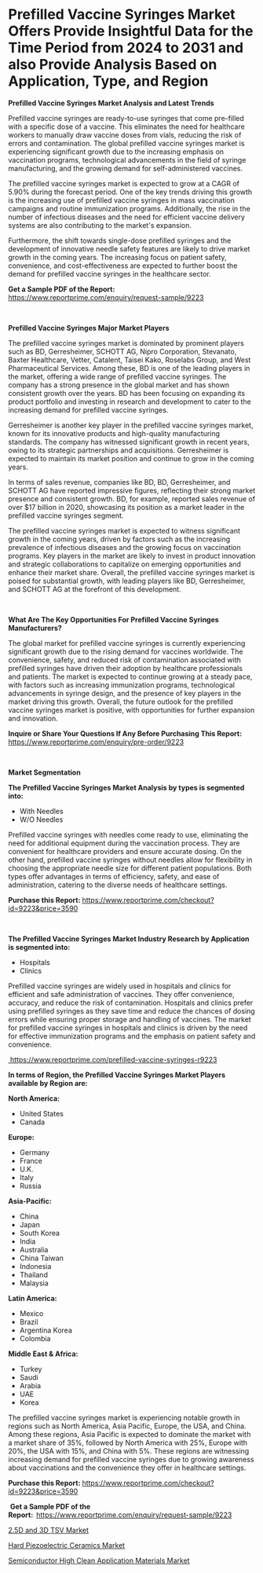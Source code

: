 <p><h1>Prefilled Vaccine Syringes Market Offers Provide Insightful Data for the Time Period from 2024 to 2031 and also Provide Analysis Based on Application, Type, and Region</h1></p><p><strong>Prefilled Vaccine Syringes Market Analysis and Latest Trends</strong></p>
<p><p>Prefilled vaccine syringes are ready-to-use syringes that come pre-filled with a specific dose of a vaccine. This eliminates the need for healthcare workers to manually draw vaccine doses from vials, reducing the risk of errors and contamination. The global prefilled vaccine syringes market is experiencing significant growth due to the increasing emphasis on vaccination programs, technological advancements in the field of syringe manufacturing, and the growing demand for self-administered vaccines.</p><p>The prefilled vaccine syringes market is expected to grow at a CAGR of 5.90% during the forecast period. One of the key trends driving this growth is the increasing use of prefilled vaccine syringes in mass vaccination campaigns and routine immunization programs. Additionally, the rise in the number of infectious diseases and the need for efficient vaccine delivery systems are also contributing to the market's expansion.</p><p>Furthermore, the shift towards single-dose prefilled syringes and the development of innovative needle safety features are likely to drive market growth in the coming years. The increasing focus on patient safety, convenience, and cost-effectiveness are expected to further boost the demand for prefilled vaccine syringes in the healthcare sector.</p></p>
<p><strong>Get a Sample PDF of the Report:&nbsp;</strong> <a href="https://www.reportprime.com/enquiry/request-sample/9223">https://www.reportprime.com/enquiry/request-sample/9223</a></p>
<p>&nbsp;</p>
<p><strong>Prefilled Vaccine Syringes Major Market Players</strong></p>
<p><p>The prefilled vaccine syringes market is dominated by prominent players such as BD, Gerresheimer, SCHOTT AG, Nipro Corporation, Stevanato, Baxter Healthcare, Vetter, Catalent, Taisei Kako, Roselabs Group, and West Pharmaceutical Services. Among these, BD is one of the leading players in the market, offering a wide range of prefilled vaccine syringes. The company has a strong presence in the global market and has shown consistent growth over the years. BD has been focusing on expanding its product portfolio and investing in research and development to cater to the increasing demand for prefilled vaccine syringes.</p><p>Gerresheimer is another key player in the prefilled vaccine syringes market, known for its innovative products and high-quality manufacturing standards. The company has witnessed significant growth in recent years, owing to its strategic partnerships and acquisitions. Gerresheimer is expected to maintain its market position and continue to grow in the coming years.</p><p>In terms of sales revenue, companies like BD, BD, Gerresheimer, and SCHOTT AG have reported impressive figures, reflecting their strong market presence and consistent growth. BD, for example, reported sales revenue of over $17 billion in 2020, showcasing its position as a market leader in the prefilled vaccine syringes segment.</p><p>The prefilled vaccine syringes market is expected to witness significant growth in the coming years, driven by factors such as the increasing prevalence of infectious diseases and the growing focus on vaccination programs. Key players in the market are likely to invest in product innovation and strategic collaborations to capitalize on emerging opportunities and enhance their market share. Overall, the prefilled vaccine syringes market is poised for substantial growth, with leading players like BD, Gerresheimer, and SCHOTT AG at the forefront of this development.</p></p>
<p>&nbsp;</p>
<p><strong>What Are The Key Opportunities For Prefilled Vaccine Syringes Manufacturers?</strong></p>
<p><p>The global market for prefilled vaccine syringes is currently experiencing significant growth due to the rising demand for vaccines worldwide. The convenience, safety, and reduced risk of contamination associated with prefilled syringes have driven their adoption by healthcare professionals and patients. The market is expected to continue growing at a steady pace, with factors such as increasing immunization programs, technological advancements in syringe design, and the presence of key players in the market driving this growth. Overall, the future outlook for the prefilled vaccine syringes market is positive, with opportunities for further expansion and innovation.</p></p>
<p><strong>Inquire or Share Your Questions If Any Before Purchasing This Report:</strong> <a href="https://www.reportprime.com/enquiry/pre-order/9223">https://www.reportprime.com/enquiry/pre-order/9223</a></p>
<p>&nbsp;</p>
<p><strong>Market Segmentation</strong></p>
<p><strong>The Prefilled Vaccine Syringes Market Analysis by types is segmented into:</strong></p>
<p><ul><li>With Needles</li><li>W/O Needles</li></ul></p>
<p><p>Prefilled vaccine syringes with needles come ready to use, eliminating the need for additional equipment during the vaccination process. They are convenient for healthcare providers and ensure accurate dosing. On the other hand, prefilled vaccine syringes without needles allow for flexibility in choosing the appropriate needle size for different patient populations. Both types offer advantages in terms of efficiency, safety, and ease of administration, catering to the diverse needs of healthcare settings.</p></p>
<p><strong>Purchase this Report:&nbsp;</strong><a href="https://www.reportprime.com/checkout?id=9223&price=3590">https://www.reportprime.com/checkout?id=9223&price=3590</a></p>
<p>&nbsp;</p>
<p><strong>The Prefilled Vaccine Syringes Market Industry Research by Application is segmented into:</strong></p>
<p><ul><li>Hospitals</li><li>Clinics</li></ul></p>
<p><p>Prefilled vaccine syringes are widely used in hospitals and clinics for efficient and safe administration of vaccines. They offer convenience, accuracy, and reduce the risk of contamination. Hospitals and clinics prefer using prefilled syringes as they save time and reduce the chances of dosing errors while ensuring proper storage and handling of vaccines. The market for prefilled vaccine syringes in hospitals and clinics is driven by the need for effective immunization programs and the emphasis on patient safety and convenience.</p></p>
<p><a href="https://www.reportprime.com/prefilled-vaccine-syringes-r9223">&nbsp;https://www.reportprime.com/prefilled-vaccine-syringes-r9223</a></p>
<p><strong>In terms of Region, the Prefilled Vaccine Syringes Market Players available by Region are:</strong></p>
<p>
    <p> <strong> North America: </strong>
        <ul>
            <li>United States</li>
            <li>Canada</li>
        </ul>
        </p> 
    <p> <strong> Europe: </strong>
        <ul>
            <li>Germany</li>
            <li>France</li>
            <li>U.K.</li>
            <li>Italy</li>
            <li>Russia</li>
        </ul>
        </p> 
    <p> <strong> Asia-Pacific: </strong>
        <ul>
            <li>China</li>
            <li>Japan</li>
            <li>South Korea</li>
            <li>India</li>
            <li>Australia</li>
            <li>China Taiwan</li>
            <li>Indonesia</li>
            <li>Thailand</li>
            <li>Malaysia</li>
        </ul>
        </p> 
    <p> <strong> Latin America: </strong>
        <ul>
            <li>Mexico</li>
            <li>Brazil</li>
            <li>Argentina Korea</li>
            <li>Colombia</li>
        </ul>
        </p> 
    <p> <strong> Middle East & Africa: </strong>
        <ul>
            <li>Turkey</li>
            <li>Saudi</li>
            <li>Arabia</li>
            <li>UAE</li>
            <li>Korea</li>
        </ul>
    </p>
    </p>
<p><p>The prefilled vaccine syringes market is experiencing notable growth in regions such as North America, Asia Pacific, Europe, the USA, and China. Among these regions, Asia Pacific is expected to dominate the market with a market share of 35%, followed by North America with 25%, Europe with 20%, the USA with 15%, and China with 5%. These regions are witnessing increasing demand for prefilled vaccine syringes due to growing awareness about vaccinations and the convenience they offer in healthcare settings.</p></p>
<p><strong>Purchase this Report: </strong><a href="https://www.reportprime.com/checkout?id=9223&price=3590">https://www.reportprime.com/checkout?id=9223&price=3590</a></p>
<p>&nbsp;<strong>Get a Sample PDF of the Report:&nbsp;&nbsp;</strong><a href="https://www.reportprime.com/enquiry/request-sample/9223">https://www.reportprime.com/enquiry/request-sample/9223</a></p>
<p><strong></strong></p>
<p><p><a href="https://www.linkedin.com/pulse/25d-3d-tsv-market-research-report-key-successful-business-ulyoe?trackingId=1TxpE5U%2B9gGsoT6xkuI%2Blg%3D%3D">2.5D and 3D TSV Market</a></p><p><a href="https://www.linkedin.com/pulse/hard-piezoelectric-ceramics-market-size-2024-2031-global-rjogf?trackingId=Q%2FYOuZO7qlioyco2vEYYmA%3D%3D">Hard Piezoelectric Ceramics Market</a></p><p><a href="https://www.linkedin.com/pulse/semiconductor-high-clean-application-materials-market-size-e5pee?trackingId=4nhAx%2F%2Bz2WvP7%2F8uYKwcXQ%3D%3D">Semiconductor High Clean Application Materials Market</a></p></p>
